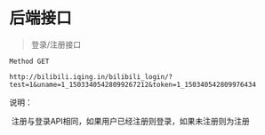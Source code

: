 # 后端接口

> 登录/注册接口

```
Method GET

http://bilibili.iqing.in/bilibili_login/?test=1&uname=1_15033405428099267212&token=1_150340542809976434
```



说明：

 注册与登录API相同，如果用户已经注册则登录，如果未注册则为注册

